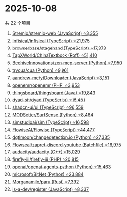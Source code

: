 # 2025-10-08

共 22 个项目

<!-- BEGIN GITHUB -->
<!-- 最后更新时间 2025-10-08 21:21:55 +0800 -->
1. [Stremio/stremio-web (JavaScript) ⭐3,355](https://github.com/Stremio/stremio-web)
1. [Infisical/infisical (TypeScript) ⭐21,975](https://github.com/Infisical/infisical)
1. [browserbase/stagehand (TypeScript) ⭐17,373](https://github.com/browserbase/stagehand)
1. [TapXWorld/ChinaTextbook (Roff) ⭐51,410](https://github.com/TapXWorld/ChinaTextbook)
1. [BeehiveInnovations/zen-mcp-server (Python) ⭐7,950](https://github.com/BeehiveInnovations/zen-mcp-server)
1. [trycua/cua (Python) ⭐9,961](https://github.com/trycua/cua)
1. [aandrew-me/ytDownloader (JavaScript) ⭐3,151](https://github.com/aandrew-me/ytDownloader)
1. [openemr/openemr (PHP) ⭐3,953](https://github.com/openemr/openemr)
1. [thingsboard/thingsboard (Java) ⭐19,843](https://github.com/thingsboard/thingsboard)
1. [dyad-sh/dyad (TypeScript) ⭐15,461](https://github.com/dyad-sh/dyad)
1. [shadcn-ui/ui (TypeScript) ⭐96,559](https://github.com/shadcn-ui/ui)
1. [MODSetter/SurfSense (Python) ⭐8,464](https://github.com/MODSetter/SurfSense)
1. [simstudioai/sim (TypeScript) ⭐16,598](https://github.com/simstudioai/sim)
1. [FlowiseAI/Flowise (TypeScript) ⭐44,477](https://github.com/FlowiseAI/Flowise)
1. [dgtlmoon/changedetection.io (Python) ⭐27,335](https://github.com/dgtlmoon/changedetection.io)
1. [Flowseal/zapret-discord-youtube (Batchfile) ⭐16,975](https://github.com/Flowseal/zapret-discord-youtube)
1. [audacity/audacity (C++) ⭐15,029](https://github.com/audacity/audacity)
1. [firefly-iii/firefly-iii (PHP) ⭐20,815](https://github.com/firefly-iii/firefly-iii)
1. [openai/openai-agents-python (Python) ⭐15,463](https://github.com/openai/openai-agents-python)
1. [microsoft/BitNet (Python) ⭐23,884](https://github.com/microsoft/BitNet)
1. [Morganamilo/paru (Rust) ⭐7,392](https://github.com/Morganamilo/paru)
1. [is-a-dev/register (JavaScript) ⭐8,337](https://github.com/is-a-dev/register)
<!-- END GITHUB -->